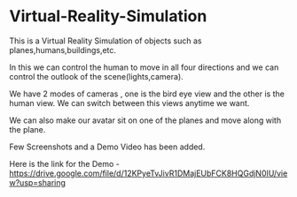 # Virtual-Reality-Simulation
This is a Virtual Reality Simulation of objects such as planes,humans,buildings,etc.

In this we can control the human to move in all four directions and we can control the outlook of the scene(lights,camera).

We have 2 modes of cameras , one is the bird eye view and the other is the human view. We can switch between this views anytime we want.

We can also make our avatar sit on one of the planes and move along with the plane.

Few Screenshots and a Demo Video has been added.

Here is the link for the Demo - https://drive.google.com/file/d/12KPyeTvJivR1DMajEUbFCK8HQGdjN0IU/view?usp=sharing
